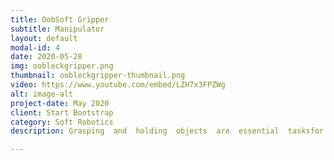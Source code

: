 ```yaml
---
title: OobSoft Gripper
subtitle: Manipulator
layout: default
modal-id: 4
date: 2020-05-28
img: oobleckgripper.png
thumbnail: oobleckgripper-thumbnail.png
video: https://www.youtube.com/embed/LZH7x3FPZWg 
alt: image-alt
project-date: May 2020
client: Start Bootstrap
category: Soft Robotics
description: Grasping  and  holding  objects  are  essential  tasksfor  robotic  manipulators.  However,  the  development  of  uni-versal grippers capable of manipulating unknown objects withwidely  varying  shapes  and  surface  properties  remains  a  chal-lenge.  To  address  this,  we  present  a  novel  reconfigurable  softgripper  (OobSoft)  based  on  Oobleck,  deposited  on  a  rubbermembrane  with  a  two-finger  configuration  with  an  actuationmechanism. This article presents a prototype and the develop-ment of this soft gripper with grasping and holding capabilitiesenabled  by  a  simple  actuation  mechanism.  This  objective  wasachieved by taking advantage of a combination of soft materials,including the properties of Oobleck, rubber, and a bio-inspireddesign.  When  pressed  on  a  target  object,  the  fingers  (Oobleckinside a rubber membrane) flow around the object and conformto its shape. Upon application of the actuation mechanism, theviscosity  of  the  Oobleck  increases,  so  it  quickly  hardens  topinch and hold the object without requiring sensory feedback.The   development   of   the   soft   gripper   is   explained   by   thecharacteristics of the Oobleck and the prototype. The design ofthe  soft  gripper  involved  the  anthropomorphic  approach  usedin the design of the fingers. The results of grasping objects andthe ability to hold them in position were demonstrated throughexperimental  tests.

---
```

